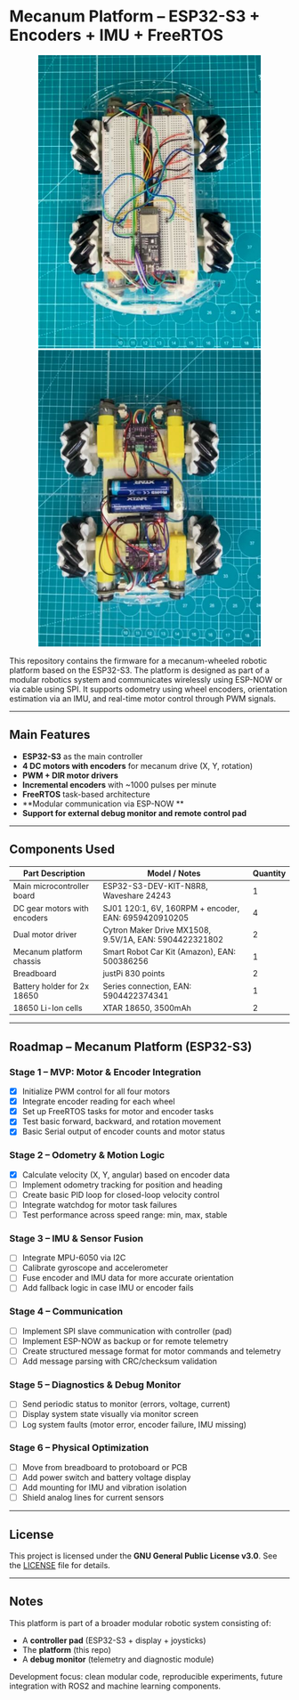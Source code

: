 # Mecanum Platform – ESP32-S3 + Encoders + IMU + FreeRTOS

<p align="center">
  <img src="assets/platform_top.jpeg" alt="Top view of the mecanum platform" width="400"/>
  <br/>
  <img src="assets/platform_bottom.jpeg" alt="Bottom view of the mecanum platform" width="400"/>
</p>


This repository contains the firmware for a mecanum-wheeled robotic platform based on the ESP32-S3. The platform is designed as part of a modular robotics system and communicates wirelessly using ESP-NOW or via cable using SPI. It supports odometry using wheel encoders, orientation estimation via an IMU, and real-time motor control through PWM signals.

---

## Main Features
- **ESP32-S3** as the main controller
- **4 DC motors with encoders** for mecanum drive (X, Y, rotation)
- **PWM + DIR motor drivers**
- **Incremental encoders** with ~1000 pulses per minute
- **FreeRTOS** task-based architecture
- **Modular communication via ESP-NOW **
- **Support for external debug monitor and remote control pad**

---

## Components Used

| Part Description                                      | Model / Notes                                                       | Quantity       |
|------------------------------------------------------|----------------------------------------------------------------------|----------------|
| Main microcontroller board                          | ESP32-S3-DEV-KIT-N8R8, Waveshare 24243                              | 1              |
| DC gear motors with encoders                        | SJ01 120:1, 6V, 160RPM + encoder, EAN: 6959420910205               | 4              |
| Dual motor driver                                   | Cytron Maker Drive MX1508, 9.5V/1A, EAN: 5904422321802            | 2              |
| Mecanum platform chassis                            | Smart Robot Car Kit (Amazon), EAN: 500386256                       | 1              |
| Breadboard                                          | justPi 830 points                                                   | 2              |
| Battery holder for 2x 18650                         | Series connection, EAN: 5904422374341                              | 1              |
| 18650 Li-Ion cells                                  | XTAR 18650, 3500mAh                                                 | 2              |


---

## Roadmap – Mecanum Platform (ESP32-S3)

### Stage 1 – MVP: Motor & Encoder Integration
- [x] Initialize PWM control for all four motors
- [x] Integrate encoder reading for each wheel
- [x] Set up FreeRTOS tasks for motor and encoder tasks
- [x] Test basic forward, backward, and rotation movement
- [x] Basic Serial output of encoder counts and motor status

### Stage 2 – Odometry & Motion Logic
- [x] Calculate velocity (X, Y, angular) based on encoder data
- [ ] Implement odometry tracking for position and heading
- [ ] Create basic PID loop for closed-loop velocity control
- [ ] Integrate watchdog for motor task failures
- [ ] Test performance across speed range: min, max, stable

### Stage 3 – IMU & Sensor Fusion
- [ ] Integrate MPU-6050 via I2C
- [ ] Calibrate gyroscope and accelerometer
- [ ] Fuse encoder and IMU data for more accurate orientation
- [ ] Add fallback logic in case IMU or encoder fails

### Stage 4 – Communication
- [ ] Implement SPI slave communication with controller (pad)
- [ ] Implement ESP-NOW as backup or for remote telemetry
- [ ] Create structured message format for motor commands and telemetry
- [ ] Add message parsing with CRC/checksum validation

### Stage 5 – Diagnostics & Debug Monitor
- [ ] Send periodic status to monitor (errors, voltage, current)
- [ ] Display system state visually via monitor screen
- [ ] Log system faults (motor error, encoder failure, IMU missing)

### Stage 6 – Physical Optimization
- [ ] Move from breadboard to protoboard or PCB
- [ ] Add power switch and battery voltage display
- [ ] Add mounting for IMU and vibration isolation
- [ ] Shield analog lines for current sensors

---

## License
This project is licensed under the **GNU General Public License v3.0**. See the [LICENSE](LICENSE) file for details.

---

## Notes
This platform is part of a broader modular robotic system consisting of:
- A **controller pad** (ESP32-S3 + display + joysticks)
- The **platform** (this repo)
- A **debug monitor** (telemetry and diagnostic module)

Development focus: clean modular code, reproducible experiments, future integration with ROS2 and machine learning components.

